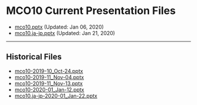 <!--
This is a machine generated file,
and should not be edited,
as it will be overwritten with future updates.

If you have questions around this process
please contact Scott Cate
-->

# MCO10 Current Presentation Files

- [mco10.pptx](https://globaleventcdn.blob.core.windows.net/assets/mco/mco10/mco10.pptx) (Updated: Jan 06, 2020)
- [mco10.ja-jp.pptx](https://globaleventcdn.blob.core.windows.net/assets/mco/mco10/mco10.ja-jp.pptx) (Updated: Jan 21, 2020)
---
## Historical Files
- [mco10-2019-10_Oct-24.pptx](https://globaleventcdn.blob.core.windows.net/assets/mco/mco10/mco10-2019-10_Oct-24.pptx)
- [mco10-2019-11_Nov-04.pptx](https://globaleventcdn.blob.core.windows.net/assets/mco/mco10/mco10-2019-11_Nov-04.pptx)
- [mco10-2019-11_Nov-13.pptx](https://globaleventcdn.blob.core.windows.net/assets/mco/mco10/mco10-2019-11_Nov-13.pptx)
- [mco10-2020-01_Jan-12.pptx](https://globaleventcdn.blob.core.windows.net/assets/mco/mco10/mco10-2020-01_Jan-12.pptx)
- [mco10.ja-jp-2020-01_Jan-22.pptx](https://globaleventcdn.blob.core.windows.net/assets/mco/mco10/mco10.ja-jp-2020-01_Jan-22.pptx)



